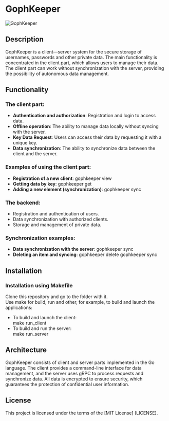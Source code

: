 # GophKeeper
![GophKeeper](https://pictures.s3.yandex.net/resources/gophkeeper_2x_1650456239.png)

## Description
GophKeeper is a client—server system for the secure storage of usernames, passwords and other private data. The main functionality is concentrated in the client part, which allows users to manage their data. The client part can work without synchronization with the server, providing the possibility of autonomous data management.

## Functionality

### The client part:
- **Authentication and authorization**: Registration and login to access data.
- **Offline operation**: The ability to manage data locally without syncing with the server.
- **Key Data Request**: Users can access their data by requesting it with a unique key.
- **Data synchronization**: The ability to synchronize data between the client and the server.

### Examples of using the client part:
- **Registration of a new client**:
  gophkeeper view <key name>
- **Getting data by key**:
  gophkeeper get <key name>
- **Adding a new element (synchronization)**:
  gophkeeper sync <key name>

### The backend:
- Registration and authentication of users.
- Data synchronization with authorized clients.
- Storage and management of private data.

### Synchronization examples:
- **Data synchronization with the server**:
  gophkeeper sync
- **Deleting an item and syncing**:
  gophkeeper delete <key name>
  gophkeeper sync

## Installation

### Installation using Makefile

Clone this repository and go to the folder with it.  
Use make for build, run and other, for example, to build and launch the applications:
   - To build and launch the client:  
     make run_client
   - To build and run the server:  
     make run_server

## Architecture
GophKeeper consists of client and server parts implemented in the Go language. The client provides a command-line interface for data management, and the server uses gRPC to process requests and synchronize data. All data is encrypted to ensure security, which guarantees the protection of confidential user information.

## License
This project is licensed under the terms of the [MIT License] (LICENSE).